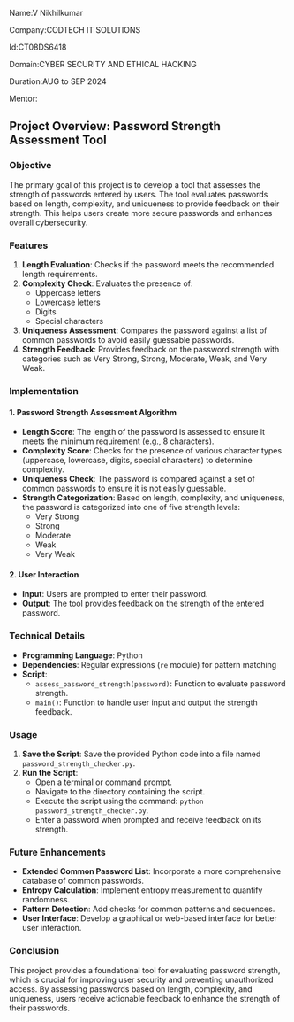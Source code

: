 Name:V Nikhilkumar

Company:CODTECH IT SOLUTIONS

Id:CT08DS6418

Domain:CYBER SECURITY AND ETHICAL HACKING

Duration:AUG to SEP 2024

Mentor:


## Project Overview: Password Strength Assessment Tool

### **Objective**
The primary goal of this project is to develop a tool that assesses the strength of passwords entered by users. The tool evaluates passwords based on length, complexity, and uniqueness to provide feedback on their strength. This helps users create more secure passwords and enhances overall cybersecurity.

### **Features**
1. **Length Evaluation**: Checks if the password meets the recommended length requirements.
2. **Complexity Check**: Evaluates the presence of:
   - Uppercase letters
   - Lowercase letters
   - Digits
   - Special characters
3. **Uniqueness Assessment**: Compares the password against a list of common passwords to avoid easily guessable passwords.
4. **Strength Feedback**: Provides feedback on the password strength with categories such as Very Strong, Strong, Moderate, Weak, and Very Weak.

### **Implementation**

#### **1. Password Strength Assessment Algorithm**
- **Length Score**: The length of the password is assessed to ensure it meets the minimum requirement (e.g., 8 characters).
- **Complexity Score**: Checks for the presence of various character types (uppercase, lowercase, digits, special characters) to determine complexity.
- **Uniqueness Check**: The password is compared against a set of common passwords to ensure it is not easily guessable.
- **Strength Categorization**: Based on length, complexity, and uniqueness, the password is categorized into one of five strength levels:
  - Very Strong
  - Strong
  - Moderate
  - Weak
  - Very Weak

#### **2. User Interaction**
- **Input**: Users are prompted to enter their password.
- **Output**: The tool provides feedback on the strength of the entered password.

### **Technical Details**

- **Programming Language**: Python
- **Dependencies**: Regular expressions (`re` module) for pattern matching
- **Script**:
  - `assess_password_strength(password)`: Function to evaluate password strength.
  - `main()`: Function to handle user input and output the strength feedback.

### **Usage**

1. **Save the Script**: Save the provided Python code into a file named `password_strength_checker.py`.
2. **Run the Script**:
   - Open a terminal or command prompt.
   - Navigate to the directory containing the script.
   - Execute the script using the command: `python password_strength_checker.py`.
   - Enter a password when prompted and receive feedback on its strength.

### **Future Enhancements**
- **Extended Common Password List**: Incorporate a more comprehensive database of common passwords.
- **Entropy Calculation**: Implement entropy measurement to quantify randomness.
- **Pattern Detection**: Add checks for common patterns and sequences.
- **User Interface**: Develop a graphical or web-based interface for better user interaction.

### **Conclusion**
This project provides a foundational tool for evaluating password strength, which is crucial for improving user security and preventing unauthorized access. By assessing passwords based on length, complexity, and uniqueness, users receive actionable feedback to enhance the strength of their passwords.

